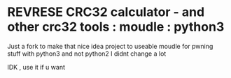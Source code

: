 # REVRESE CRC32 calculator  - and other crc32 tools : moudle : python3 

Just a fork to make that nice idea project to useable moudle for pwning stuff with python3 and not python2 
I didnt change a lot 

IDK , use it if u want
